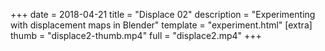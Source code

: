 +++
date = 2018-04-21
title = "Displace 02"
description = "Experimenting with displacement maps in Blender"
template = "experiment.html"
[extra]
thumb = "displace2-thumb.mp4"
full = "displace2.mp4"
+++